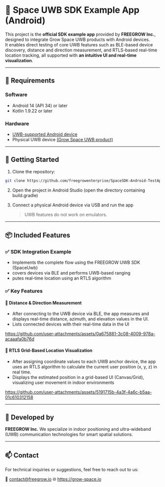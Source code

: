 # 📡 Space UWB SDK Example App (Android)

This project is the **official SDK example app** provided by **FREEGROW Inc.**, designed to integrate Grow Space UWB products with Android devices.  
It enables direct testing of core UWB features such as BLE-based device discovery, distance and direction measurement, and RTLS-based real-time location tracking, all supported with **an intuitive UI and real-time visualization**.

---

## 🔧 Requirements

### Software
- Android 14 (API 34) or later
- Kotlin 1.9.22 or later

### Hardware
- [UWB-supported Android device](https://blog.naver.com/growdevelopers/223812647964)
- Physical UWB device [(Grow Space UWB product)](https://grow-space.io/product/n1-mk-01/)

---

## 🚀 Getting Started

1. Clone the repository:
```bash
git clone https://github.com/freegrowenterprise/SpaceSDK-Android-TestApp.git
```

2.	Open the project in Android Studio (open the directory containing build.gradle)


3. Connect a physical Android device via USB and run the app  
   > UWB features do not work on emulators.

---

## 📦 Included Features

### ✅ SDK Integration Example
- Implements the complete flow using the FREEGROW UWB SDK (SpaceUwb)
- covers devices via BLE and performs UWB-based ranging
- putes real-time location using an RTLS algorithm

### ✅ Key Features

#### 📏 Distance & Direction Measurement
- After connecting to the UWB device via BLE, the app measures and displays real-time distance, azimuth, and elevation values in the UI.
- Lists connected devices with their real-time data in the UI

https://github.com/user-attachments/assets/0a675881-3c08-4009-978a-acaaafa0b76d



#### 🧭 RTLS Grid-Based Location Visualization
- After assigning coordinate values to each UWB anchor device, the app uses an RTLS algorithm to calculate the current user position (x, y, z) in real time.
- Displays the estimated position in a grid-based UI (Canvas/Grid), visualizing user movement in indoor environments

https://github.com/user-attachments/assets/5191715b-4a3f-4a6c-b5aa-01c610312158

---

## 🏢 Developed by

**FREEGROW Inc.**
We specialize in indoor positioning and ultra-wideband (UWB) communication technologies for smart spatial solutions.

---

## 📫 Contact

For technical inquiries or suggestions, feel free to reach out to us:

📮 contact@freegrow.io
🌐 https://grow-space.io
